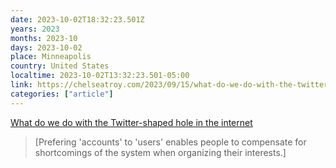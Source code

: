 ```yaml
---
date: 2023-10-02T18:32:23.501Z
years: 2023
months: 2023-10
days: 2023-10-02
place: Minneapolis
country: United States
localtime: 2023-10-02T13:32:23.501-05:00
link: https://chelseatroy.com/2023/09/15/what-do-we-do-with-the-twitter-shaped-hole-in-the-internet/
categories: ["article"]
---
```

[What do we do with the Twitter-shaped hole in the internet](https://chelseatroy.com/2023/09/15/what-do-we-do-with-the-twitter-shaped-hole-in-the-internet/)

> [Prefering 'accounts' to 'users' enables people to compensate for shortcomings of the system when organizing their interests.]
